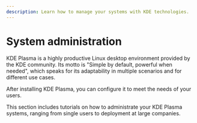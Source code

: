 ```yaml
---
description: Learn how to manage your systems with KDE technologies.
---
```


# System administration

KDE Plasma is a highly productive Linux desktop environment provided by the KDE community. Its motto is "Simple by default, powerful when needed", which speaks for its adaptability in multiple scenarios and for different use cases.

After installing KDE Plasma, you can configure it to meet the needs of your users.

This section includes tutorials on how to administrate your KDE Plasma systems, ranging from single users to deployment at large companies.
